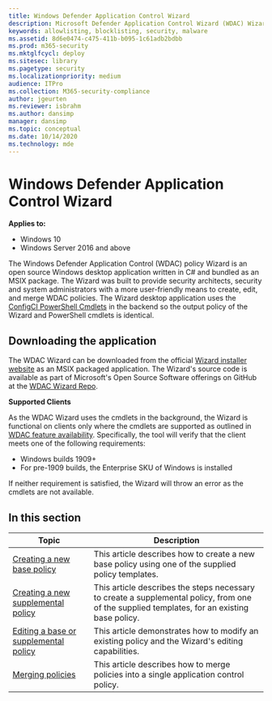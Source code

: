 ```yaml
---
title: Windows Defender Application Control Wizard
description: Microsoft Defender Application Control Wizard (WDAC) Wizard allows users to create, edit, and merge application control policies in a simple to use Windows application.
keywords: allowlisting, blocklisting, security, malware
ms.assetid: 8d6e0474-c475-411b-b095-1c61adb2bdbb
ms.prod: m365-security
ms.mktglfcycl: deploy
ms.sitesec: library
ms.pagetype: security
ms.localizationpriority: medium
audience: ITPro
ms.collection: M365-security-compliance
author: jgeurten
ms.reviewer: isbrahm
ms.author: dansimp
manager: dansimp
ms.topic: conceptual
ms.date: 10/14/2020
ms.technology: mde
---
```


# Windows Defender Application Control Wizard

**Applies to:**

-   Windows 10
-   Windows Server 2016 and above

The Windows Defender Application Control (WDAC) policy Wizard is an open source Windows desktop application written in C# and bundled as an MSIX package. The Wizard was built to provide security architects, security and system administrators with a more user-friendly means to create, edit, and merge WDAC policies. The Wizard desktop application uses the [ConfigCI PowerShell Cmdlets](https://docs.microsoft.com/powershell/module/configci) in the backend so the output policy of the Wizard and PowerShell cmdlets is identical. 

## Downloading the application

The WDAC Wizard can be downloaded from the official [Wizard installer website](https://bit.ly/3koHwYs) as an MSIX packaged application. The Wizard's source code is available as part of Microsoft's Open Source Software offerings on GitHub at the [WDAC Wizard Repo](https://github.com/MicrosoftDocs/WDAC-Toolkit). 

**Supported Clients**

As the WDAC Wizard uses the cmdlets in the background, the Wizard is functional on clients only where the cmdlets are supported as outlined in [WDAC feature availability](feature-availability.md). Specifically, the tool will verify that the client meets one of the following requirements: 

-   Windows builds 1909+
-   For pre-1909 builds, the Enterprise SKU of Windows is installed

If neither requirement is satisfied, the Wizard will throw an error as the cmdlets are not available.

## In this section

| Topic | Description |
| - | - |
| [Creating a new base policy](wdac-wizard-create-base-policy.md) | This article describes how to create a new base policy using one of the supplied policy templates. |
| [Creating a new supplemental policy](wdac-wizard-create-supplemental-policy.md) | This article describes the steps necessary to create a supplemental policy, from one of the supplied templates, for an existing base policy. |
| [Editing a base or supplemental policy](wdac-wizard-editing-policy.md) | This article demonstrates how to modify an existing policy and the Wizard's editing capabilities. |
| [Merging policies](wdac-wizard-merging-policies.md) | This article describes how to merge policies into a single application control policy. |
